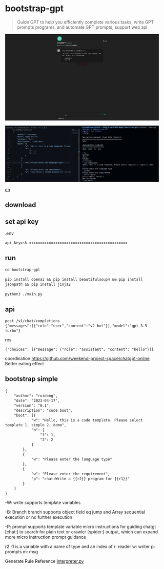 # bootstrap-gpt

> Guide GPT to help you efficiently complete various tasks, write GPT prompts programs, and automate GPT prompts, support web api

![bootstrap-gpt](./doc/gpt-online-demo.gif)

![bootstrap-gpt](./doc/screen.png)

[cn](./README-CN.md)

## download

## set api key

.env

```
api_key=sk-xxxxxxxxxxxxxxxxxxxxxxxxxxxxxxxxxxxxxxxxxxxxx
```

## run

```
cd bootstrap-gpt

pip install openai && pip install beautifulsoup4 && pip install jsonpath && pip install jinja2

python3 ./main.py
```

## api

```
post /v1/chat/completions
{"messages":[{"role":"user","content":"v2-hot"}],"model":"gpt-3.5-turbo"}
```

res

```
{"choices": [{"message": {"role": "assistant", "content": "hello"}]}
```

coordination https://github.com/weekend-project-space/chatgpt-online Better eating effect

## bootstrap simple

```
{
    "author": "ruidong",
    "date": "2023-04-17",
    "version": "0.1",
    "description": "code boot",
    "boot": [{
            "w": "Hello, this is a code template. Please select template 1. simple 2. demo",
            "b": {
                "1": 1,
                "2": 2
            }
        },
        {
            "w": "Please enter the language type"
        },
        {
            "w": "Please enter the requirement",
            "p": "chat:Write a {{r2}} program for {{r1}}"
        }
    ]
}
```

-W: write supports template variables

-B: Branch branch supports object field eq jump and Array sequential execution or no further execution

-P: prompt supports template variable micro instructions for guiding chatgt [chat:] to search for plain text or crawler [spider:] output, which can expand more micro instruction prompt guidance

r2 r1 is a variable with a name of type and an index of r: reader w: writer p: prompts m: msg

Generate Rule Reference [interpreter.py](./interpreter.py)
